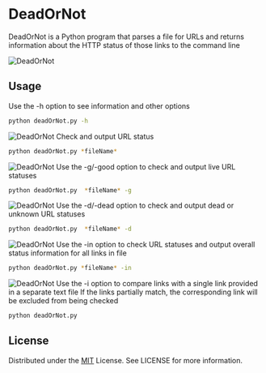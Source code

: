 # DeadOrNot

DeadOrNot is a Python program that parses a file for URLs and returns information about the HTTP status of those links to the command line 

![DeadOrNot](https://i.imgur.com/zw850Cd.png)

## Usage

Use the -h option to see information and other options
```bash
python deadOrNot.py -h
```
![DeadOrNot](https://i.imgur.com/pbr75wt.png)
Check and output URL status  
```bash
python deadOrNot.py *fileName*
```
![DeadOrNot](https://i.imgur.com/zw850Cd.png)
Use the -g/-good option to check and output live URL statuses
```bash
python deadOrNot.py  *fileName* -g
```
![DeadOrNot](https://i.imgur.com/Cr4lMpn.png)
Use the -d/-dead option to check and output dead or unknown URL statuses
```bash
python deadOrNot.py  *fileName* -d
```
![DeadOrNot](https://i.imgur.com/WcqMzVM.png)
Use the -in option to check URL statuses and output overall status information for all links in file
```bash
python deadOrNot.py *fileName* -in
```
![DeadOrNot](https://i.imgur.com/u3Ve1RD.png)
Use the -i option to compare links with a single link provided in a separate text file
If the links partially match, the corresponding link will be excluded from being checked
```bash
python deadOrNot.py 
```

## License
Distributed under the [MIT](https://choosealicense.com/licenses/mit/) License. See LICENSE for more information.
